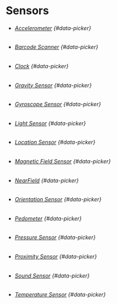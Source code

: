 # Sensors

* ###### [Accelerometer](/components/sensors/accelerometer.md) {#data-picker}
* ###### [Barcode Scanner](/components/sensors/barcode-scanner.md) {#data-picker}
* ###### [Clock](/components/sensors/clock.md) {#data-picker}
* ###### [Gravity Sensor](/components/sensors/gravity-sensor.md) {#data-picker}
* ###### [Gyroscope Sensor](/components/sensors/gyroscope-sensor.md) {#data-picker}
* ###### [Light Sensor](/components/sensors/light-sensor.md) {#data-picker}
* ###### [Location Sensor](/components/sensors/location-sensor.md) {#data-picker}
* ###### [Magnetic Field Sensor](/components/sensors/magnetic-field-sensor.md) {#data-picker}
* ###### [NearField](/components/sensors/nearfield.md) {#data-picker}
* ###### [Orientation Sensor](/components/sensors/orientation-sensor.md) {#data-picker}
* ###### [Pedometer](/components/sensors/pedometer.md) {#data-picker}
* ###### [Pressure Sensor](/components/sensors/pressure-sensor.md) {#data-picker}
* ###### [Proximity Sensor](/components/sensors/proximity-sensor.md) {#data-picker}
* ###### [Sound Sensor](/components/sensors/sound-sensor.md) {#data-picker}
* ###### [Temperature Sensor](/components/sensors/temperature-sensor.md) {#data-picker}



